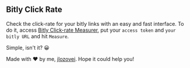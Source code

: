 ## Bitly Click Rate  

Check the click-rate for your bitly links with an easy and fast interface. To do it, access [Bitly Click-rate Measurer](https://jlozovei.github.io/bitly-click-rate/), put your `access token` and `your bitly URL` and hit `Measure`.  

Simple, isn't it? :grinning:  

Made with :heart: by me, [jlozovei](https://github.com/jlozovei). Hope it could help you!